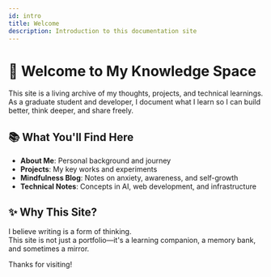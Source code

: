 ```yaml
---
id: intro
title: Welcome
description: Introduction to this documentation site
---
```


# 👋 Welcome to My Knowledge Space

This site is a living archive of my thoughts, projects, and technical learnings.  
As a graduate student and developer, I document what I learn so I can build better, think deeper, and share freely.

## 📚 What You'll Find Here

- **About Me**: Personal background and journey  
- **Projects**: My key works and experiments  
- **Mindfulness Blog**: Notes on anxiety, awareness, and self-growth  
- **Technical Notes**: Concepts in AI, web development, and infrastructure

## ✨ Why This Site?

I believe writing is a form of thinking.  
This site is not just a portfolio—it's a learning companion, a memory bank, and sometimes a mirror.

Thanks for visiting!
